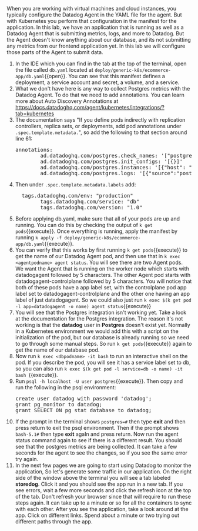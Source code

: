 When you are working with virtual machines and cloud instances, you typically configure the Datadog Agent in the YAML file for the agent. But with Kubernetes you perform that configuration in the manifest for the application. In this lab, we have an application that is running as well as a Datadog Agent that is submitting metrics, logs, and more to Datadog. But the Agent doesn't know anything about our database, and its not submitting any metrics from our frontend application yet. In this lab we will configure those parts of the Agent to submit data. 

1.  In the IDE which you can find in the tab at the top of the terminal, open the file called `db.yaml` located at `deploy/generic-k8s/ecommerce-app/db.yaml`{{open}}. You can see that this manifest defines a deployment, a service account and secret, a volume, and a service. 
2.  What we don't have here is any way to collect Postgres metrics with the Datadog Agent. To do that we need to add annotations. You can learn more about Auto Discovery Annotations at https://docs.datadoghq.com/agent/kubernetes/integrations/?tab=kubernetes
3.  The documentation says "If you define pods indirectly with replication controllers, replica sets, or deployments, add pod annotations under `.spec.template.metadata.`", so add the following to that section around line 61:
    <pre class="file" data-target="clipboard">
    annotations:
            ad.datadoghq.com/postgres.check_names: '["postgres"]'
            ad.datadoghq.com/postgres.init_configs: '[{}]'
            ad.datadoghq.com/postgres.instances: '[{"host": "%%host%%", "port": "%%port%%","username": "datadog","password": "datadog" }]'
            ad.datadoghq.com/postgres.logs: '[{"source":"postgres","service":"db"}]'</pre>
4.  Then under `.spec.template.metadata.labels` add:
    <pre class="file" data-target="clipboard">
      tags.datadoghq.com/env: "production"
            tags.datadoghq.com/service: "db"
            tags.datadoghq.com/version: "1.0"
    </pre>
5.  Before applying db.yaml, make sure that all of your pods are up and running. You can do this by checking the output of `k get pods`{{execute}}. Once everything is running, apply the manifest by running `k apply -f deploy/generic-k8s/ecommerce-app/db.yaml`{{execute}}.
6.  You can verify that this works by first running `k get pods`{{execute}} to get the name of our Datadog Agent pod, and then use that in `k exec <agentpodname> agent status`. You will see there are two Agent pods. We want the Agent that is running on the worker node which starts with datadogagent followed by 5 characters. The other Agent pod starts with datadogagent-controlplane followed by 5 characters. You will notice that both of these pods have a app label set, with the controlplane pod app label set to datadogagent-controlplane and the other one having an app label of just datadogagent. So we could also just run `k exec $(k get pod -l app=datadogagent -o name) agent status`{{execute}} 
7.  You will see that the Postgres integration isn't working yet. Take a look at the documentation for the Postgres integration. The reason it's not working is that the **datadog** user in **Postgres** doesn't exist yet. Normally in a Kubernetes environment we would add this with a script on the initialization of the pod, but our database is already running so we need to go through some manual steps. So run `k get pods`{{execute}} again to get the name of our database pod. 
8.  Now run `k exec <dbpodname> -it bash` to run an interactive shell on the pod. If you describe the pod, you will see it has a service label set to db, so you can also run `k exec $(k get pod -l service=db -o name) -it bash `{{execute}}. 
9.  Run `psql -h localhost -U user postgres`{{execute}}. Then copy and run the following in the psql environment: 
    <pre class="file" data-target="clipboard">create user datadog with password 'datadog';
    grant pg_monitor to datadog;
    grant SELECT ON pg_stat_database to datadog;</pre>
10. If the prompt in the terminal shows `postgres=#` then type **exit** and then press return to exit the psql environment. Then if the prompt shows `bash-5.1#` then type **exit** agaIn and press return. Now run the agent status command again to see if there is a different result. You should see that the postgres metrics are being collected. It can take a few seconds for the agent to see the changes, so if you see the same error try again.
11. In the next few pages we are going to start using Datadog to monitor the application, So let's generate some traffic in our application. On the right side of the window above the terminal you will see a tab labeled **storedog**. Click it and you should see the app run in a new tab. If you see errors, wait a few more seconds and click the refresh icon at the top of the tab. Don't refresh your browser since that will require to run these steps again. It can take up to a minute or so for all the containers to sync with each other. After you see the application, take a look around at the app. Click on different links. Spend about a minute or two trying out different paths through the app.
